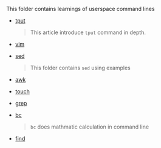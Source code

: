 This folder contains learnings of userspace command lines

- [tput](./tput.md)

    > This article introduce `tput` command in depth.

- [vim](./vim/Readme.md)

- [sed](./sed)

    > This folder contains `sed` using examples

- [awk](./awk.md)

- [touch](touch.md)

- [grep](./grep.md)

- [bc](./bc.md)

   > `bc` does mathmatic calculation in command line

- [find](./find.md)

